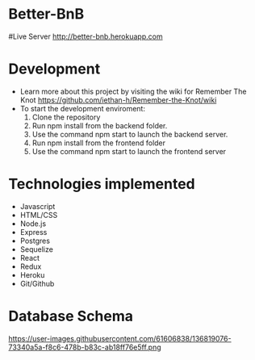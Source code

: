 # Better-BnB


#Live Server
http://better-bnb.herokuapp.com

# Development
* Learn more about this project by visiting the wiki for Remember The Knot https://github.com/iethan-h/Remember-the-Knot/wiki
* To start the development enviroment:
  1. Clone the repository
  2. Run npm install from the backend folder.
  3. Use the command npm start to launch the backend server.
  4. Run npm install from the frontend folder
  5. Use the command npm start to launch the frontend server

# Technologies implemented
* Javascript
* HTML/CSS
* Node.js
* Express
* Postgres
* Sequelize
* React
* Redux
* Heroku
* Git/Github




 # Database Schema
https://user-images.githubusercontent.com/61606838/136819076-73340a5a-f8c6-478b-b83c-ab18ff76e5ff.png
